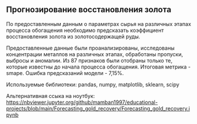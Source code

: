 ## Прогнозирование восстановления золота

По предоставленным данным о параметрах сырья на различных этапах процесса обогащения необходимо предсказать коэффициент восстановления золота из золотосодержащей руды. 

Предоставленные данные были проанализированы, исследованы концентрации металлов на различных этапах, обработаны пропуски, выбросы и аномалии. Из 87 признаков были отобраны только те, которые известны до начала процесса обогащения. Итоговая метрика - smape.  Ошибка предсказаний модели - 7,15%.

Используемые библиотеки: pandas, numpy, matplotlib, sklearn, scipy

Альтернативная ссыка на ноутбук: https://nbviewer.jupyter.org/github/mamban1997/educational-projects/blob/main/Forecasting_gold_recovery/Forecasting_gold_recovery.ipynb
